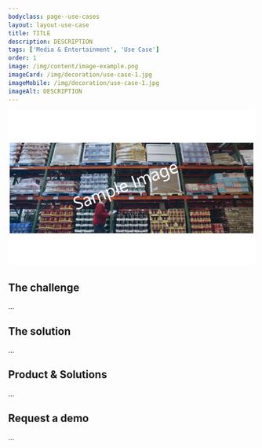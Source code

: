 ```yaml
---
bodyclass: page--use-cases
layout: layout-use-case
title: TITLE
description: DESCRIPTION
tags: ['Media & Entertainment', 'Use Case']
order: 1
image: /img/content/image-example.png
imageCard: /img/decoration/use-case-1.jpg
imageMobile: /img/decoration/use-case-1.jpg 
imageAlt: DESCRIPTION
---
```

![DESCRIPTION](/img/sample-usecase.png)

## The challenge

...

## The solution

...

## Product & Solutions

...

## Request a demo

...